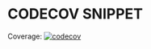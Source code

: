 # CODECOV SNIPPET
Coverage: [![codecov](https://codecov.io/gh/michelgalle/codecov_snippet/branch/master/graph/badge.svg?token=KJPAIUI52D)](https://codecov.io/gh/michelgalle/codecov_snippet)